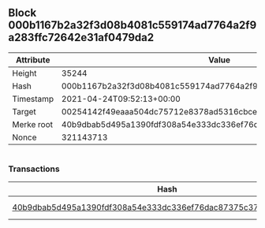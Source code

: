 ## Block 000b1167b2a32f3d08b4081c559174ad7764a2f9a283ffc72642e31af0479da2

Attribute | Value
--- | ---
Height | 35244
Hash | 000b1167b2a32f3d08b4081c559174ad7764a2f9a283ffc72642e31af0479da2
Timestamp | 2021-04-24T09:52:13+00:00
Target | 00254142f49eaaa504dc75712e8378ad5316cbcead634704b3734b6271167cc4
Merke root | 40b9dbab5d495a1390fdf308a54e333dc336ef76dac87375c37c923b3dce5e55
Nonce | 321143713

```

```

### Transactions

Hash | Amount
--- | ---
[40b9dbab5d495a1390fdf308a54e333dc336ef76dac87375c37c923b3dce5e55](40b9dbab5d495a1390fdf308a54e333dc336ef76dac87375c37c923b3dce5e55.md) | 10.00000000 SKEPTI 
